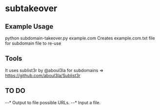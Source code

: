 # subtakeover

## Example Usage

python subdomain-takeover.py example.com
Creates example.com.txt file for subdomain file to re-use


## Tools

It uses sublist3r by @aboul3la for subdomains => https://github.com/aboul3la/Sublist3r

## TO DO 

--* Output to file possible URLs.
--* Input a file.

